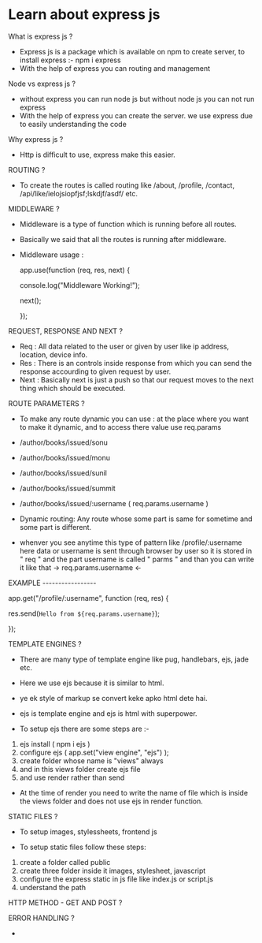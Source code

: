 # Learn about express js

What is express js ?

- Express js is a package which is available on npm to create server, to install express :- npm i express
- With the help of express you can routing and management

Node vs express js ?

- without express you can run node js but without node js you can not run express
- With the help of express you can create the server. we use express due to easily understanding the code

Why express js ?

- Http is difficult to use, express make this easier.

ROUTING ?

- To create the routes is called routing like /about, /profile, /contact, /api/like/ielojsiopfjsf;lskdjf/asdf/ etc.

MIDDLEWARE ?

- Middleware is a type of function which is running before all routes.
- Basically we said that all the routes is running after middleware.
- Middleware usage :

  app.use(function (req, res, next) {

  console.log("Middleware Working!");

  next();

  });

REQUEST, RESPONSE AND NEXT ?

- Req : All data related to the user or given by user like ip address, location, device info.
- Res : There is an controls inside response from which you can send the response accourding to given request by user.
- Next : Basically next is just a push so that our request moves to the next thing which should be executed.

ROUTE PARAMETERS ?

- To make any route dynamic you can use : at the place where you want to make it dynamic, and to access there value use req.params

- /author/books/issued/sonu
- /author/books/issued/monu
- /author/books/issued/sunil
- /author/books/issued/summit

- /author/books/issued/:username ( req.params.username )

- Dynamic routing: Any route whose some part is same for sometime and some part is different.
- whenver you see anytime this type of pattern like /profile/:username here data or username is sent through browser by user so it is stored in " req " and the part username is called " parms " and than you can write it like that -> req.params.username <-

EXAMPLE -----------------

app.get("/profile/:username", function (req, res) {

res.send(`Hello from ${req.params.username}`);

});

TEMPLATE ENGINES ?

- There are many type of template engine like pug, handlebars, ejs, jade etc.
- Here we use ejs because it is similar to html.
- ye ek style of markup se convert keke apko html dete hai.
- ejs is template engine and ejs is html with superpower.

- To setup ejs there are some steps are :-

1. ejs install ( npm i ejs )
2. configure ejs ( app.set("view engine", "ejs") );
3. create folder whose name is "views" always
4. and in this views folder create ejs file
5. and use render rather than send

- At the time of render you need to write the name of file which is inside the views folder and does not use ejs in render function.

STATIC FILES ?

- To setup images, stylessheets, frontend js

- To setup static files follow these steps:

1. create a folder called public
2. create three folder inside it images, stylesheet, javascript
3. configure the express static in js file like index.js or script.js
4. understand the path

HTTP METHOD - GET AND POST ?

ERROR HANDLING ?

-

